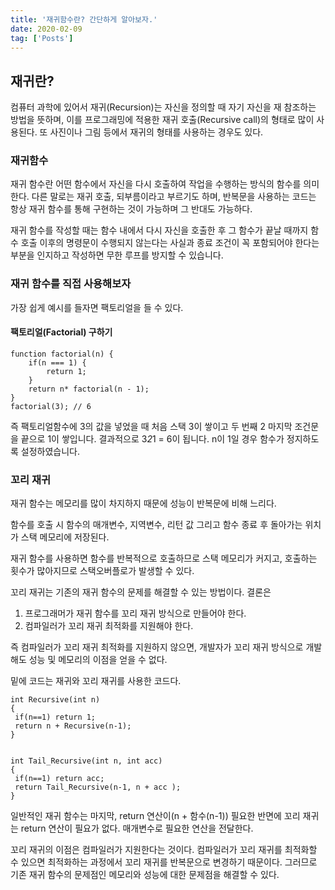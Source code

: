 ```yaml
---
title: '재귀함수란? 간단하게 알아보자.'
date: 2020-02-09
tag: ['Posts']
---
```


## 재귀란?

컴퓨터 과학에 있어서 재귀(Recursion)는 자신을 정의할 때 자기 자신을 재 참조하는 방법을 뜻하며, 이를 프로그래밍에 적용한 재귀 호출(Recursive call)의 형태로 많이 사용된다. 또 사진이나 그림 등에서 재귀의 형태를 사용하는 경우도 있다.

### 재귀함수

재귀 함수란 어떤 함수에서 자신을 다시 호출하여 작업을 수행하는 방식의 함수를 의미한다. 다른 말로는 재귀 호출, 되부름이라고 부르기도 하며, 반복문을 사용하는 코드는 항상 재귀 함수를 통해 구현하는 것이 가능하며 그 반대도 가능하다.

재귀 함수를 작성할 때는 함수 내에서 다시 자신을 호출한 후 그 함수가 끝날 때까지 함수 호출 이후의 명령문이 수행되지 않는다는 사실과 종료 조건이 꼭 포함되어야 한다는 부분을 인지하고 작성하면 무한 루프를 방지할 수 있습니다.

### 재귀 함수를 직접 사용해보자

가장 쉽게 예시를 들자면 팩토리얼을 들 수 있다.

#### 팩토리얼(Factorial) 구하기

```
function factorial(n) {
    if(n === 1) {
        return 1;
    }
    return n* factorial(n - 1);
}
factorial(3); // 6
```

즉 팩토리얼함수에 3의 값을 넣었을 때 처음 스택 3이 쌓이고 두 번째 2 마지막 조건문을 끝으로 1이 쌓입니다. 결과적으로 3*2*1 = 6이 됩니다.
n이 1일 경우 함수가 정지하도록 설정하였습니다.

### 꼬리 재귀

재귀 함수는 메모리를 많이 차지하지 때문에 성능이 반복문에 비해 느리다.

함수를 호출 시 함수의 매개변수, 지역변수, 리턴 값 그리고 함수 종료 후 돌아가는 위치가 스택 메모리에 저장된다.

재귀 함수를 사용하면 함수를 반복적으로 호출하므로 스택 메모리가 커지고, 호출하는 횟수가 많아지므로 스택오버플로가 발생할 수 있다.

꼬리 재귀는 기존의 재귀 함수의 문제를 해결할 수 있는 방법이다. 결론은

1. 프로그래머가 재귀 함수를 꼬리 재귀 방식으로 만들어야 한다.
2. 컴파일러가 꼬리 재귀 최적화를 지원해야 한다.

즉 컴파일러가 꼬리 재귀 최적화를 지원하지 않으면, 개발자가 꼬리 재귀 방식으로 개발해도 성능 및 메모리의 이점을 얻을 수 없다.

밑에 코드는 재귀와 꼬리 재귀를 사용한 코드다.

```
int Recursive(int n)
{
 if(n==1) return 1;
 return n + Recursive(n-1);
}


int Tail_Recursive(int n, int acc)
{
 if(n==1) return acc;
 return Tail_Recursive(n-1, n + acc );
}
```

일반적인 재귀 함수는 마지막, return 연산이(n + 함수(n-1)) 필요한 반면에 꼬리 재귀는 return 연산이 필요가 없다. 매개변수로 필요한 연산을 전달한다.

꼬리 재귀의 이점은 컴파일러가 지원한다는 것이다. 컴파일러가 꼬리 재귀를 최적화할 수 있으면 최적화하는 과정에서 꼬리 재귀를 반복문으로 변경하기 때문이다. 그러므로 기존 재귀 함수의 문제점인 메모리와 성능에 대한 문제점을 해결할 수 있다.
